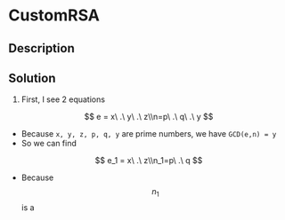 # CustomRSA

## Description







## Solution

1. First, I see 2 equations

$$
e = x\ .\ y\ .\ z\\n=p\ .\ q\ .\ y
$$

* Because `x, y, z, p, q, y` are prime numbers, we have `GCD(e,n) = y`&#x20;
* So we can find&#x20;

$$
e_1 = x\ .\ z\\n_1=p\ .\ q
$$

* Because  $$n_1$$  is a&#x20;
